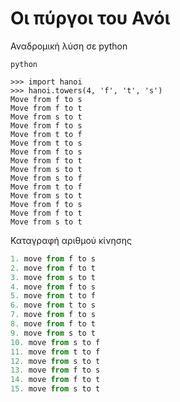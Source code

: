 # Οι πύργοι του Ανόι

Αναδρομική λύση σε python

```
python 

>>> import hanoi
>>> hanoi.towers(4, 'f', 't', 's')
Move from f to s
Move from f to t
Move from s to t
Move from f to s
Move from t to f
Move from t to s
Move from f to s
Move from f to t
Move from s to t
Move from s to f
Move from t to f
Move from s to t
Move from f to s
Move from f to t
Move from s to t
```

Καταγραφή αριθμού κίνησης

``` python hanoi2.py
1. move from f to s
2. move from f to t
3. move from s to t
4. move from f to s
5. move from t to f
6. move from t to s
7. move from f to s
8. move from f to t
9. move from s to t
10. move from s to f
11. move from t to f
12. move from s to t
13. move from f to s
14. move from f to t
15. move from s to t
```

